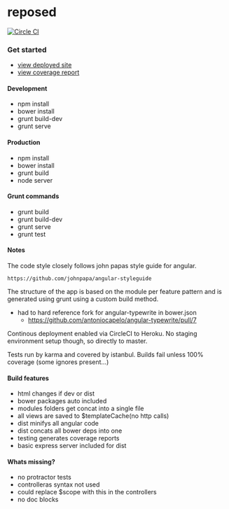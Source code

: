 # reposed

[![Circle CI](https://circleci.com/gh/jdelibas/reposed/tree/master.svg?style=shield)](https://circleci.com/gh/jdelibas/reposed/tree/master)

### Get started

* [view deployed site](https://reposed.herokuapp.com/)
* [view coverage report](https://reposed.herokuapp.com/coverage)

#### Development

* npm install
* bower install
* grunt build-dev
* grunt serve

#### Production

* npm install
* bower install
* grunt build
* node server

#### Grunt commands

* grunt build
* grunt build-dev
* grunt serve
* grunt test

#### Notes

The code style closely follows john papas style guide for angular.

`https://github.com/johnpapa/angular-styleguide`

The structure of the app is based on the module per feature pattern and is generated using grunt using a custom build method.

* had to hard reference fork for angular-typewrite in bower.json
  * https://github.com/antoniocapelo/angular-typewrite/pull/7

Continous deployment enabled via CircleCI to Heroku. No staging environment setup though, so directly to master.

Tests run by karma and covered by istanbul. Builds fail unless 100% coverage (some ignores present...)

#### Build features

* html changes if dev or dist
* bower packages auto included
* modules folders get concat into a single file
* all views are saved to $templateCache(no http calls)
* dist minifys all angular code
* dist concats all bower deps into one
* testing generates coverage reports
* basic express server included for dist

#### Whats missing?

* no protractor tests
* controlleras syntax not used
* could replace $scope with this in the controllers
* no doc blocks